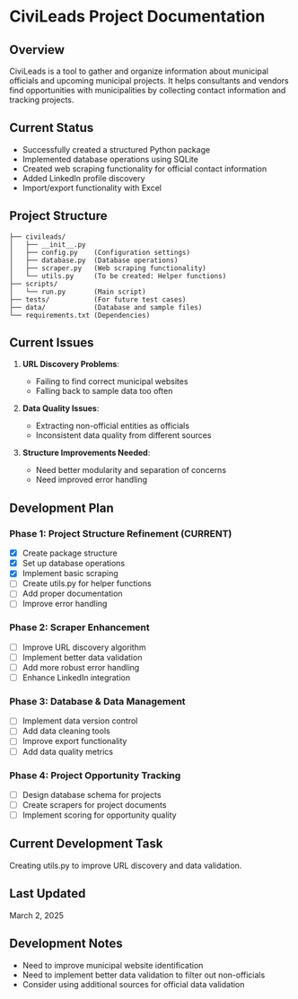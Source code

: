 # CiviLeads Project Documentation

## Overview
CiviLeads is a tool to gather and organize information about municipal officials and upcoming municipal projects. It helps consultants and vendors find opportunities with municipalities by collecting contact information and tracking projects.

## Current Status
- Successfully created a structured Python package
- Implemented database operations using SQLite
- Created web scraping functionality for official contact information
- Added LinkedIn profile discovery
- Import/export functionality with Excel

## Project Structure
```
├── civileads/
│   ├── __init__.py  
│   ├── config.py    (Configuration settings)
│   ├── database.py  (Database operations)
│   ├── scraper.py   (Web scraping functionality)
│   └── utils.py     (To be created: Helper functions)
├── scripts/
│   └── run.py       (Main script)
├── tests/           (For future test cases)
├── data/            (Database and sample files)
└── requirements.txt (Dependencies)
```

## Current Issues
1. **URL Discovery Problems**: 
   - Failing to find correct municipal websites
   - Falling back to sample data too often
   
2. **Data Quality Issues**:
   - Extracting non-official entities as officials
   - Inconsistent data quality from different sources
   
3. **Structure Improvements Needed**:
   - Need better modularity and separation of concerns
   - Need improved error handling

## Development Plan

### Phase 1: Project Structure Refinement (CURRENT)
- [x] Create package structure
- [x] Set up database operations
- [x] Implement basic scraping
- [ ] Create utils.py for helper functions
- [ ] Add proper documentation
- [ ] Improve error handling

### Phase 2: Scraper Enhancement
- [ ] Improve URL discovery algorithm
- [ ] Implement better data validation
- [ ] Add more robust error handling
- [ ] Enhance LinkedIn integration

### Phase 3: Database & Data Management
- [ ] Implement data version control
- [ ] Add data cleaning tools
- [ ] Improve export functionality
- [ ] Add data quality metrics

### Phase 4: Project Opportunity Tracking
- [ ] Design database schema for projects
- [ ] Create scrapers for project documents
- [ ] Implement scoring for opportunity quality

## Current Development Task
Creating utils.py to improve URL discovery and data validation.

## Last Updated
March 2, 2025

## Development Notes
- Need to improve municipal website identification
- Need to implement better data validation to filter out non-officials
- Consider using additional sources for official data validation